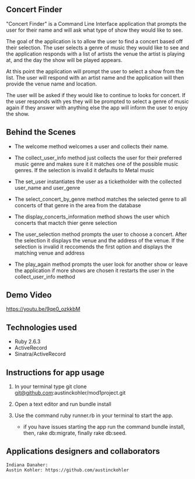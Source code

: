 ## Concert Finder 
"Concert Finder" is a Command Line Interface application that prompts the user for their name and will ask what type of show they would like to see. 

The goal of the application is to allow the user to find a concert based off their selection. The user selects a genre of music they would like to see and the application responds with a list of artists the venue the artist is playing at, and the day the show will be played appears. 

At this point the application will prompt the user to select a show from the list. The user will respond with an artist name and the application will then provide the venue name and location. 

The user will be asked if they would like to continue to looks for concert. If the user responds with yes they will be prompted to select a genre of music again if they answer with anything else the app will inform the user to enjoy the show. 

## Behind the Scenes
- The welcome method welcomes a user and collects their name. 

- The collect_user_info method just collects the user for their preferred   music genre and makes sure it it matches 
one of the possible music genres. If the selection is invalid it defaults to Metal music

- The set_user instantiates the user as a ticketholder with the collected user_name and user_genre

- The select_concert_by_genre method matches the selected genre to all concerts of that genre in the area from the database 

- The display_concerts_information method shows the user which concerts that mactch thier genre selection

- The user_selection method prompts the user to choose a concert. After the selection it displays the venue and the address of the venue. If the selection is invalid it reccomends the first option and displays the matching venue and address 

- The play_again method prompts the user look for another show or leave the application 
if more shows are chosen it restarts the user in the collect_user_info method



## Demo Video

https://youtu.be/9qe0_ozkkbM

## Technologies used

- Ruby 2.6.3
- ActiveRecord
- Sinatra/ActiveRecord

## Instructions for app usage

1. In your terminal type git clone git@github.com:austinckohler/mod1project.git

2. Open a text editor and run bundle install

3. Use the command ruby runner.rb in your terminal to start the app.
    - if you have issues starting the app run the command bundle install, then, rake db:migrate, finally rake db:seed. 

## Applications designers and collaborators

    Indiana Danaher: 
    Austin Kohler: https://github.com/austinckohler




